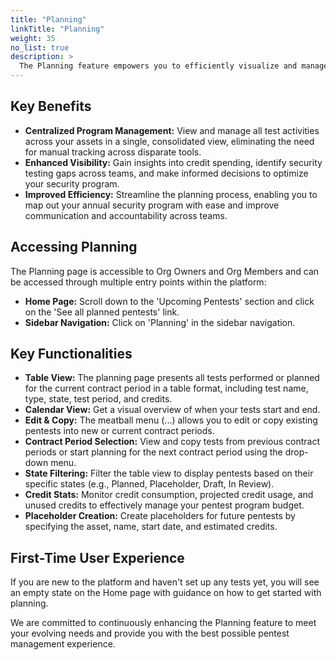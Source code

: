 ```yaml
---
title: "Planning"
linkTitle: "Planning"
weight: 35
no_list: true
description: >
  The Planning feature empowers you to efficiently visualize and manage your annual security program directly within the platform. The feature offers the following key benefits:
---
```


## Key Benefits

- **Centralized Program Management:** View and manage all test activities across your assets in a single, consolidated view, eliminating the need for manual tracking across disparate tools.
- **Enhanced Visibility:** Gain insights into credit spending, identify security testing gaps across teams, and make informed decisions to optimize your security program.
- **Improved Efficiency:** Streamline the planning process, enabling you to map out your annual security program with ease and improve communication and accountability across teams.

## Accessing Planning

The Planning page is accessible to Org Owners and Org Members and can be accessed through multiple entry points within the platform:

- **Home Page:** Scroll down to the 'Upcoming Pentests' section and click on the 'See all planned pentests' link.
- **Sidebar Navigation:** Click on 'Planning' in the sidebar navigation.

## Key Functionalities

- **Table View:** The planning page presents all tests performed or planned for the current contract period in a table format, including test name, type, state, test period, and credits.
- **Calendar View:** Get a visual overview of when your tests start and end.
- **Edit & Copy:** The meatball menu (...) allows you to edit or copy existing pentests into new or current contract periods.
- **Contract Period Selection:** View and copy tests from previous contract periods or start planning for the next contract period using the drop-down menu.
- **State Filtering:** Filter the table view to display pentests based on their specific states (e.g., Planned, Placeholder, Draft, In Review).
- **Credit Stats:** Monitor credit consumption, projected credit usage, and unused credits to effectively manage your pentest program budget.
- **Placeholder Creation:** Create placeholders for future pentests by specifying the asset, name, start date, and estimated credits.

## First-Time User Experience

If you are new to the platform and haven't set up any tests yet, you will see an empty state on the Home page with guidance on how to get started with planning.

We are committed to continuously enhancing the Planning feature to meet your evolving needs and provide you with the best possible pentest management experience.
